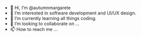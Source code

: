 - 👋 Hi, I’m @autumnmargarete
- 👀 I’m interested in software development and UI/UX design.
- 🌱 I’m currently learning all things coding.
- 💞️ I’m looking to collaborate on ...
- 📫 How to reach me ...

<!---
autumnmargarete/autumnmargarete is a ✨ special ✨ repository because its `README.md` (this file) appears on your GitHub profile.
You can click the Preview link to take a look at your changes.
--->
